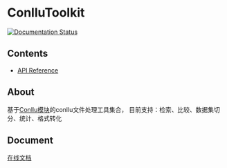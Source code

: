 # ConlluToolkit
[![Documentation Status](https://readthedocs.org/projects/conllutoolkit/badge/?version=latest)](https://conllutoolkit.readthedocs.io/en/latest/?badge=latest)

Contents
--------

* [API Reference](api_ref.md)

## About

基于[Conllu模块](https://github.com/EmilStenstrom/conllu)的conllu文件处理工具集合，
目前支持：检索、比较、数据集切分、统计、格式转化

## Document
[在线文档](https://conllutoolkit.readthedocs.io/)

